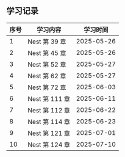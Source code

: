 ## 学习记录

| 序号 | 学习内容       | 学习时间   |
| ---- | -------------- | ---------- |
| 1    | Nest 第 39 章  | 2025-05-26 |
| 2    | Nest 第 45 章  | 2025-05-26 |
| 3    | Nest 第 52 章  | 2025-05-27 |
| 4    | Nest 第 62 章  | 2025-05-27 |
| 5    | Nest 第 72 章  | 2025-06-03 |
| 6    | Nest 第 111 章 | 2025-06-11 |
| 7    | Nest 第 112 章 | 2025-06-22 |
| 8    | Nest 第 114 章 | 2025-06-23 |
| 9    | Nest 第 121 章 | 2025-07-01 |
| 10   | Nest 第 124 章 | 2025-07-10 |
